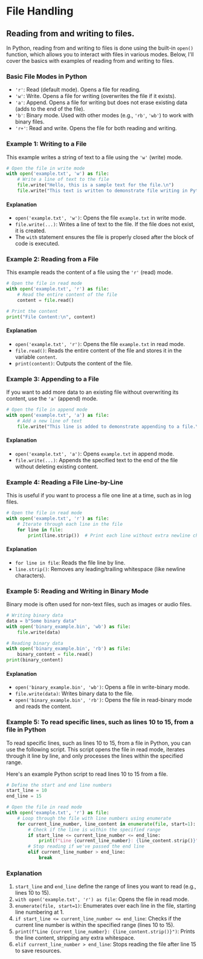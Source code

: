 # File Handling 

## Reading from and writing to files.

In Python, reading from and writing to files is done using the built-in `open()` function, which allows you to interact with files in various modes. Below, I'll cover the basics with examples of reading from and writing to files.

### Basic File Modes in Python

- `'r'`: Read (default mode). Opens a file for reading.
- `'w'`: Write. Opens a file for writing (overwrites the file if it exists).
- `'a'`: Append. Opens a file for writing but does not erase existing data (adds to the end of the file).
- `'b'`: Binary mode. Used with other modes (e.g., `'rb'`, `'wb'`) to work with binary files.
- `'r+'`: Read and write. Opens the file for both reading and writing.

### Example 1: Writing to a File

This example writes a string of text to a file using the `'w'` (write) mode.

```python
# Open the file in write mode
with open('example.txt', 'w') as file:
    # Write a line of text to the file
    file.write("Hello, this is a sample text for the file.\n")
    file.write("This text is written to demonstrate file writing in Python.\n")
```

#### Explanation
- `open('example.txt', 'w')`: Opens the file `example.txt` in write mode.
- `file.write(...)`: Writes a line of text to the file. If the file does not exist, it is created.
- The `with` statement ensures the file is properly closed after the block of code is executed.

### Example 2: Reading from a File

This example reads the content of a file using the `'r'` (read) mode.

```python
# Open the file in read mode
with open('example.txt', 'r') as file:
    # Read the entire content of the file
    content = file.read()

# Print the content
print("File Content:\n", content)
```

#### Explanation
- `open('example.txt', 'r')`: Opens the file `example.txt` in read mode.
- `file.read()`: Reads the entire content of the file and stores it in the variable `content`.
- `print(content)`: Outputs the content of the file.

### Example 3: Appending to a File

If you want to add more data to an existing file without overwriting its content, use the `'a'` (append) mode.

```python
# Open the file in append mode
with open('example.txt', 'a') as file:
    # Add a new line of text
    file.write("This line is added to demonstrate appending to a file.\n")
```

#### Explanation
- `open('example.txt', 'a')`: Opens `example.txt` in append mode.
- `file.write(...)`: Appends the specified text to the end of the file without deleting existing content.

### Example 4: Reading a File Line-by-Line

This is useful if you want to process a file one line at a time, such as in log files.

```python
# Open the file in read mode
with open('example.txt', 'r') as file:
    # Iterate through each line in the file
    for line in file:
        print(line.strip())  # Print each line without extra newline characters
```

#### Explanation
- `for line in file`: Reads the file line by line.
- `line.strip()`: Removes any leading/trailing whitespace (like newline characters).

### Example 5: Reading and Writing in Binary Mode

Binary mode is often used for non-text files, such as images or audio files.

```python
# Writing binary data
data = b"Some binary data"
with open('binary_example.bin', 'wb') as file:
    file.write(data)

# Reading binary data
with open('binary_example.bin', 'rb') as file:
    binary_content = file.read()
print(binary_content)
```

#### Explanation
- `open('binary_example.bin', 'wb')`: Opens a file in write-binary mode.
- `file.write(data)`: Writes binary data to the file.
- `open('binary_example.bin', 'rb')`: Opens the file in read-binary mode and reads the content.


### Example 5: To read specific lines, such as lines 10 to 15, from a file in Python

To read specific lines, such as lines 10 to 15, from a file in Python, you can use the following script. This script opens the file in read mode, iterates through it line by line, and only processes the lines within the specified range.

Here's an example Python script to read lines 10 to 15 from a file.

```python
# Define the start and end line numbers
start_line = 10
end_line = 15

# Open the file in read mode
with open('example.txt', 'r') as file:
    # Loop through the file with line numbers using enumerate
    for current_line_number, line_content in enumerate(file, start=1):
        # Check if the line is within the specified range
        if start_line <= current_line_number <= end_line:
            print(f"Line {current_line_number}: {line_content.strip()}")
        # Stop reading if we've passed the end line
        elif current_line_number > end_line:
            break
```

### Explanation

1. `start_line` and `end_line` define the range of lines you want to read (e.g., lines 10 to 15).
2. `with open('example.txt', 'r') as file`: Opens the file in read mode.
3. `enumerate(file, start=1)`: Enumerates over each line in the file, starting line numbering at 1.
4. `if start_line <= current_line_number <= end_line`: Checks if the current line number is within the specified range (lines 10 to 15).
5. `print(f"Line {current_line_number}: {line_content.strip()}")`: Prints the line content, stripping any extra whitespace.
6. `elif current_line_number > end_line`: Stops reading the file after line 15 to save resources.